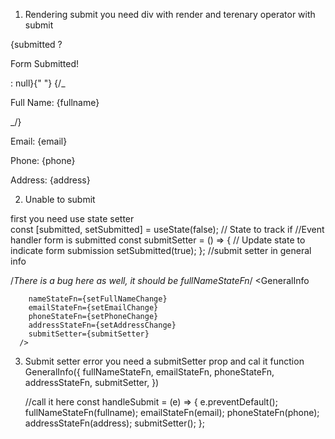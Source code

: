 1. Rendering submit
   you need div with render and terenary operator with submit

{submitted ? <p>Form Submitted!</p> : null}{" "}
{/\_

<p>Full Name: {fullname}</p>_/}
<p>Email: {email}</p>
<p>Phone: {phone}</p>
<p>Address: {address}</p>
</div>

2. Unable to submit

first you need use state setter  
const [submitted, setSubmitted] = useState(false); // State to track if
//Event handler
form is submitted
const submitSetter = () => {
// Update state to indicate form submission
setSubmitted(true);
};
//submit setter in general info

/_There is a bug here as well, it should be fullNameStateFn_/
<GeneralInfo

        nameStateFn={setFullNameChange}
        emailStateFn={setEmailChange}
        phoneStateFn={setPhoneChange}
        addressStateFn={setAddressChange}
        submitSetter={submitSetter}
      />

3. Submit setter error
   you need a submitSetter prop and cal it
   function GeneralInfo({
   fullNameStateFn,
   emailStateFn,
   phoneStateFn,
   addressStateFn,
   submitSetter,
   })

   //call it here
   const handleSubmit = (e) => {
   e.preventDefault();
   fullNameStateFn(fullname);
   emailStateFn(email);
   phoneStateFn(phone);
   addressStateFn(address);
   submitSetter();
   };
